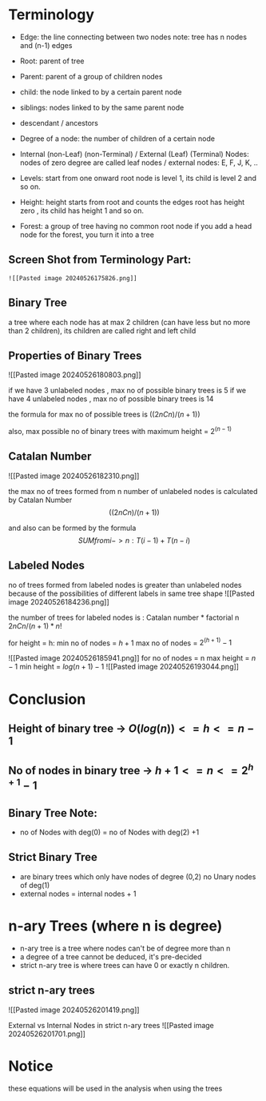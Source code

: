 # Terminology
- Edge: the line connecting between two nodes
		note: tree has n nodes and (n-1) edges
- Root: parent of tree
- Parent: parent of a group of children nodes
- child: the node linked to by a certain parent node
- siblings: nodes linked to by the same parent node
- descendant / ancestors
- Degree of a node: the number of children of a certain node
- Internal (non-Leaf) (non-Terminal) / External (Leaf) (Terminal) Nodes:
		nodes of zero degree are called leaf nodes / external nodes: E, F, J, K, ..
		
- Levels:  start from one onward
		root node is level 1, its child is level 2 and so on.
- Height: height starts from root and counts the edges
		root has height zero , its child has height 1 and so on.
- Forest: a group of tree having no common root node
		if you add a head node for the forest, you turn it into a tree
		
## Screen Shot from Terminology Part:
	![[Pasted image 20240526175826.png]]

## Binary Tree
a tree where each node has at max 2 children (can have less but no more than 2 children), its children are called right and left child

## Properties of Binary Trees
![[Pasted image 20240526180803.png]]

if we have 3 unlabeled nodes , max no of possible binary trees is 5
if we have 4 unlabeled nodes , max no of possible binary trees is 14

the formula for max no of possible trees is $((2n C n)/(n+1))$

also, max possible no of binary trees with maximum height =  $2^(n-1)$

## Catalan Number
![[Pasted image 20240526182310.png]]

the max no of trees formed from n number of unlabeled nodes is calculated by Catalan Number $$((2n C n)/(n+1))$$ 

and also can be formed by the formula 
$$ SUM from  i->n :  T(i-1) + T(n-i)$$
## Labeled Nodes
no of trees formed from labeled nodes is greater than unlabeled nodes because of the possibilities of different labels in same tree shape
![[Pasted image 20240526184236.png]]

the number of trees for labeled nodes is : Catalan number * factorial n
$2nCn / (n+1) * n!$

for height = h: 
	min no of nodes = $h+1$
	max no of nodes = $2^{(h+1)} - 1$

![[Pasted image 20240526185941.png]]
for no of nodes = n
	max height  = $n-1$
	min height = $log(n+1) -1$
![[Pasted image 20240526193044.png]]

# Conclusion
## Height of binary tree -> $O(log(n)) <= h <= n-1$
## No of nodes in binary tree -> $h+1 <= n <= 2^{h+1} -1$

## Binary Tree Note:
- no of Nodes with deg(0) = no of Nodes with deg(2) +1

## Strict Binary Tree
- are binary trees which only have nodes of degree (0,2) no Unary nodes of deg(1)
- external nodes  = internal nodes + 1

# n-ary Trees (where n is degree)
- n-ary tree is a tree where nodes can't be of degree more than n
- a degree of a tree cannot be deduced, it's pre-decided
- strict n-ary tree is where trees can have 0 or exactly n children.
## strict n-ary trees
![[Pasted image 20240526201419.png]]

External vs Internal Nodes in strict n-ary trees
![[Pasted image 20240526201701.png]]

# Notice
these equations will be used in the analysis when using the trees

